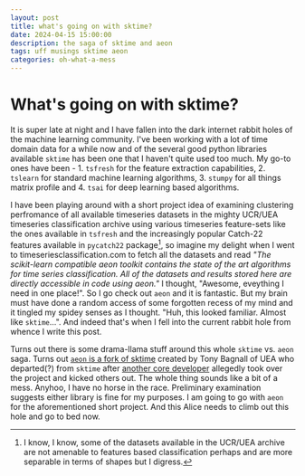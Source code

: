 ```yaml
---
layout: post
title: what's going on with sktime?
date: 2024-04-15 15:00:00
description: the saga of sktime and aeon
tags: uff musings sktime aeon
categories: oh-what-a-mess
---
```


# What's going on with sktime?
It is super late at night and I have fallen into the dark internet rabbit holes of the machine learning community. I've been working with a lot of time domain data for a while now and of the several good python libraries available `sktime` has been one that I haven't quite used too much. My go-to ones have been - 1. `tsfresh` for the feature extraction capabilities, 2. `tslearn` for standard machine learning algorithms, 3. `stumpy` for all things matrix profile and 4. `tsai` for deep learning based algorithms.

I have been playing around with a short project idea of examining clustering perfromance of all available timeseries datasets in the mighty UCR/UEA timeseries classification archive using various timeseries feature-sets like the ones available in `tsfresh` and the increasingly popular Catch-22 features available in `pycatch22` package[^1], so imagine my delight when I went to timeseriesclassification.com to fetch all the datasets and read _"The scikit-learn compatible aeon toolkit contains the state of the art algorithms for time series classification. All of the datasets and results stored here are directly accessible in code using aeon."_ I thought, "Awesome, eveything I need in one place!". So I go check out `aeon` and it is fantastic. But my brain must have done a random access of some forgotten recess of my mind and it tingled my spidey senses as I thought. "Huh, this looked familiar. Almost like `sktime`...". And indeed that's when I fell into the current rabbit hole from whence I write this post.

Turns out there is some drama-llama stuff around this whole `sktime` vs. `aeon` saga. Turns out [`aeon` is a fork of sktime](https://news.ycombinator.com/item?id=36432369) created by Tony Bagnall of UEA who departed(?) from `sktime` after [another core developer](https://github.com/sktime/community-org/issues/45) allegedly took over the project and kicked others out. The whole thing sounds like a bit of a mess. Anyhoo, I have no horse in the race. Preliminary examination suggests either library is fine for my purposes. I am going to go with `aeon` for the aforementioned short project. And this Alice needs to climb out this hole and go to bed now.

[^1]: I know, I know, some of the datasets available in the UCR/UEA archive are not amenable to features based classification perhaps and are more separable in terms of shapes but I digress.
